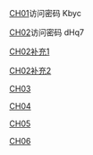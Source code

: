 [CH01](https://meeting.tencent.com/v2/cloud-record/share?id=d4bc8d8f-4063-4057-9f44-05071d6171c2&from=3)访问密码  Kbyc

[CH02](https://meeting.tencent.com/v2/cloud-record/share?id=750bdd76-626e-4173-904d-822e11ebff9a&from=3)访问密码  dHq7

[CH02补充1](https://meeting.tencent.com/v2/cloud-record/share?id=cdfcabf3-5b85-4d02-a702-c547cdd010f6&activity_uid=1b2b4111g2c00&from=4)

[CH02补充2](https://meeting.tencent.com/v2/cloud-record/share?id=e971c572-533f-46ed-8d63-262cb299bb51&activity_uid=1b2bdccjs6c00&from=4)

[CH03](https://meeting.tencent.com/v2/cloud-record/share?id=dff6d3a2-ac22-46f1-b8c7-bd6b16d25343&activity_uid=1b2e4app45400&from=4)

[CH04](https://meeting.tencent.com/v2/cloud-record/share?id=e61986ad-bbcc-45fb-ad82-a80e2660d0fd&activity_uid=1b419pup02000&from=4)

[CH05](https://meeting.tencent.com/v2/cloud-record/share?id=ae4b30d4-822a-413c-91e9-25dab03cf413&activity_uid=1b50g7tjk5000&from=4)

[CH06]()